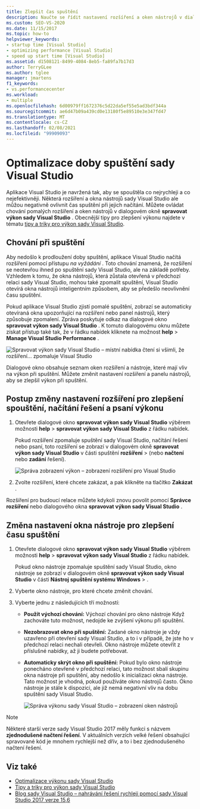 ```yaml
---
title: Zlepšit čas spuštění
description: Naučte se řídit nastavení rozšíření a oken nástrojů v dialogovém okně Spravovat výkon sady Visual Studio pro zlepšení času spuštění sady Visual Studio.
ms.custom: SEO-VS-2020
ms.date: 11/15/2017
ms.topic: how-to
helpviewer_keywords:
- startup time [Visual Studio]
- optimizing performance [Visual Studio]
- speed up start time [Visual Studio]
ms.assetid: d1508121-8499-4084-8eb5-fa89fa7b17d3
author: TerryGLee
ms.author: tglee
manager: jmartens
f1_keywords:
- vs.performancecenter
ms.workload:
- multiple
ms.openlocfilehash: 6d00979ff1672376c5d22da5ef55e5ad3bdf344a
ms.sourcegitcommit: ae6d47b09a439cd0e13180f5e89510e3e347fd47
ms.translationtype: MT
ms.contentlocale: cs-CZ
ms.lasthandoff: 02/08/2021
ms.locfileid: "99909093"
---
```

# <a name="optimize-visual-studio-startup-time"></a>Optimalizace doby spuštění sady Visual Studio

Aplikace Visual Studio je navržená tak, aby se spouštěla co nejrychleji a co nejefektivněji. Některá rozšíření a okna nástrojů sady Visual Studio ale můžou negativně ovlivnit čas spuštění při jejich načítání. Můžete ovládat chování pomalých rozšíření a oken nástrojů v dialogovém okně **spravovat výkon sady Visual Studio** . Obecnější tipy pro zlepšení výkonu najdete v tématu [tipy a triky pro výkon sady Visual Studio](../ide/visual-studio-performance-tips-and-tricks.md).

## <a name="startup-behavior"></a>Chování při spuštění

Aby nedošlo k prodloužení doby spuštění, aplikace Visual Studio načítá rozšíření pomocí přístupu _na vyžádání_ . Toto chování znamená, že rozšíření se neotevřou ihned po spuštění sady Visual Studio, ale na základě potřeby. Vzhledem k tomu, že okna nástrojů, která zůstala otevřená v předchozí relaci sady Visual Studio, mohou také zpomalit spuštění, Visual Studio otevírá okna nástrojů inteligentním způsobem, aby se předešlo neovlivnění času spuštění.

Pokud aplikace Visual Studio zjistí pomalé spuštění, zobrazí se automaticky otevíraná okna upozorňující na rozšíření nebo panel nástrojů, který způsobuje zpomalení. Zpráva poskytuje odkaz na dialogové okno **spravovat výkon sady Visual Studio** . K tomuto dialogovému oknu můžete získat přístup také tak, že v řádku nabídek kliknete na možnost **help**  >  **Manage Visual Studio Performance** .

![Spravovat výkon sady Visual Studio – místní nabídka čtení si všimli, že rozšíření... zpomaluje Visual Studio](../ide/media/vside_perfdialog_popup.png)

Dialogové okno obsahuje seznam oken rozšíření a nástroje, které mají vliv na výkon při spuštění. Můžete změnit nastavení rozšíření a panelu nástrojů, aby se zlepšil výkon při spuštění.

## <a name="to-change-extension-settings-to-improve-startup-solution-load-and-typing-performance"></a><a name="extensions" />Postup změny nastavení rozšíření pro zlepšení spouštění, načítání řešení a psaní výkonu

1. Otevřete dialogové okno **spravovat výkon sady Visual Studio** výběrem možnosti **help**  >  **spravovat výkon sady Visual Studio** z řádku nabídek.

    Pokud rozšíření zpomaluje spuštění sady Visual Studio, načítání řešení nebo psaní, toto rozšíření se zobrazí v dialogovém okně **spravovat výkon sady Visual Studio** v části spuštění **rozšíření**  >   (nebo **načtení** nebo **zadání** řešení).

    ![Správa zobrazení výkon – zobrazení rozšíření pro Visual Studio](../ide/media/vside_perfdialog_extensions.png)

2. Zvolte rozšíření, které chcete zakázat, a pak klikněte na tlačítko **Zakázat** .

Rozšíření pro budoucí relace můžete kdykoli znovu povolit pomocí **Správce rozšíření** nebo dialogového okna **spravovat výkon sady Visual Studio** .

## <a name="to-change-tool-window-settings-to-improve-startup-time"></a><a name="tool-windows" />Změna nastavení okna nástroje pro zlepšení času spuštění

1. Otevřete dialogové okno **spravovat výkon sady Visual Studio** výběrem možnosti **help**  >  **spravovat výkon sady Visual Studio** z řádku nabídek.

    Pokud okno nástroje zpomaluje spuštění sady Visual Studio, okno nástroje se zobrazí v dialogovém okně **spravovat výkon sady Visual Studio** v části **Nástroj spuštění systému Windows**  >  .

2. Vyberte okno nástroje, pro které chcete změnit chování.

3. Vyberte jednu z následujících tří možností:

   - **Použít výchozí chování:** Výchozí chování pro okno nástroje Když zachováte tuto možnost, nedojde ke zvýšení výkonu při spuštění.

   - **Nezobrazovat okno při spuštění:** Zadané okno nástroje je vždy uzavřeno při otevření sady Visual Studio, a to i v případě, že jste ho v předchozí relaci nechali otevřeli. Okno nástroje můžete otevřít z příslušné nabídky, až ji budete potřebovat.

   - **Automaticky skrýt okno při spuštění:** Pokud bylo okno nástroje ponecháno otevřené v předchozí relaci, tato možnost sbalí skupinu okna nástroje při spuštění, aby nedošlo k inicializaci okna nástroje. Tato možnost je vhodná, pokud používáte okno nástrojů často. Okno nástroje je stále k dispozici, ale již nemá negativní vliv na dobu spuštění sady Visual Studio.

     ![Správa výkonu sady Visual Studio – zobrazení oken nástrojů](../ide/media/vside_perfdialog_toolwindows.png)

> [!NOTE]
> Některé starší verze sady Visual Studio 2017 měly funkci s názvem **zjednodušené načtení řešení**. V aktuálních verzích velké řešení obsahující spravované kód je mnohem rychlejší než dřív, a to i bez zjednodušeného načtení řešení.

## <a name="see-also"></a>Viz také

- [Optimalizace výkonu sady Visual Studio](../ide/optimize-visual-studio-performance.md)
- [Tipy a triky pro výkon sady Visual Studio](../ide/visual-studio-performance-tips-and-tricks.md)
- [Blog sady Visual Studio – nahrávání řešení rychleji pomocí sady Visual Studio 2017 verze 15,6](https://devblogs.microsoft.com/visualstudio/load-solutions-faster-with-visual-studio-2017-version-15-6/)
